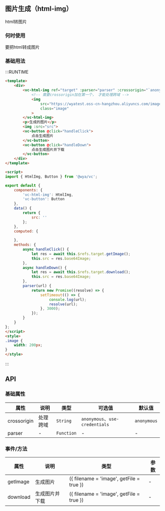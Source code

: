 ## 图片生成（html-img）

html转图片

### 何时使用
要把html转成图片

### 基础用法

:::RUNTIME
```html
<template>
	<div>
		<vc-html-img ref="target" :parser="parser" :crossorigin="`anonymous`" >
			<!-- 需要crossorigin加在第一个， 才能处理跨域 -->
			<img 
				src="https://wyatest.oss-cn-hangzhou.aliyuncs.com/image/1/20190518/102315/227984.jpg" 
				class="image"
			>
		</vc-html-img>
		<p>生成的图片</p>
		<img :src="src">
		<vc-button @click="handleClick">
			点击生成图片
		</vc-button>
		<vc-button @click="handleDown">
			点击生成图片并下载
		</vc-button>
	</div>
</template>

<script>
import { HtmlImg, Button } from '@wya/vc';

export default {
	components: {
		'vc-html-img': HtmlImg,
		'vc-button': Button
	},
	data() {
		return {
			src: ''
		};
	},
	computed: {
		
	},
	methods: {
		async handleClick() {
			let res = await this.$refs.target.getImage();
			this.src = res.base64Image;
		},
		async handleDown() {
			let res = await this.$refs.target.download();
			this.src = res.base64Image;
		},
		parser(url) {
			return new Promise((resolve) => {
				setTimeout(() => {
					console.log(url);
					resolve(url);
				}, 3000);
			});
		}
	}
};
</script>
<style>
.image {
	width: 200px;
}
</style>
```
:::

## API

### 基础属性

属性 | 说明 | 类型 | 可选值 | 默认值
---|---|---|---|---
crossorigin | 处理跨域 |`String` | `anonymous`、`use-credentials`| `anonymous`
parser | - | `Function` | - | -

### 事件/方法

属性 | 说明 | 类型 | 参数
---|---|---|---
getImage | 生成图片 | ({ filename = 'image', getFile = true }) | -
download | 生成图片并下载 | ({ filename = 'image', getFile = true }) | -
